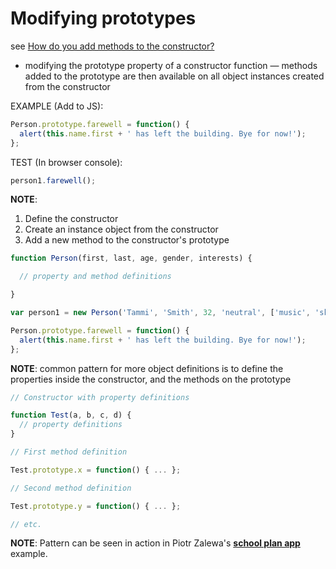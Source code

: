 # Modifying prototypes

see [How do you add methods to the constructor?](https://developer.mozilla.org/en-US/docs/Learn/JavaScript/Objects/Object_prototypes#Modifying_prototypes)

- modifying the prototype property of a constructor function — methods added to the prototype are then available on all object instances created from the constructor

EXAMPLE (Add to JS):

```javascript
Person.prototype.farewell = function() {
  alert(this.name.first + ' has left the building. Bye for now!');
};
```

TEST (In browser console):

```javascript
person1.farewell();
```

**NOTE**:

1. Define the constructor
2. Create an instance object from the constructor
3. Add a new method to the constructor's prototype

```javascript
function Person(first, last, age, gender, interests) {

  // property and method definitions

}

var person1 = new Person('Tammi', 'Smith', 32, 'neutral', ['music', 'skiing', 'kickboxing']);

Person.prototype.farewell = function() {
  alert(this.name.first + ' has left the building. Bye for now!');
};
```

**NOTE**: common pattern for more object definitions is to define the properties inside the constructor, and the methods on the prototype

```javascript
// Constructor with property definitions

function Test(a, b, c, d) {
  // property definitions
}

// First method definition

Test.prototype.x = function() { ... };

// Second method definition

Test.prototype.y = function() { ... };

// etc.
```

**NOTE**: Pattern can be seen in action in Piotr Zalewa's **[school plan app](https://github.com/zalun/school-plan-app/blob/master/stage9/js/index.js)** example.